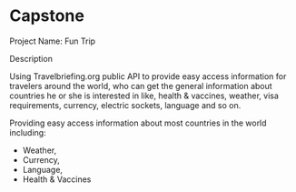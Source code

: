 # Capstone

Project Name: Fun Trip

Description

Using Travelbriefing.org public API to provide easy access information for travelers around the
world, who can get the general information about countries he or she is interested in like, health
& vaccines, weather, visa requirements, currency, electric sockets, language and so on.

Providing easy access information about most countries in the world including:
  - Weather,
  - Currency,
  - Language,
  - Health & Vaccines

